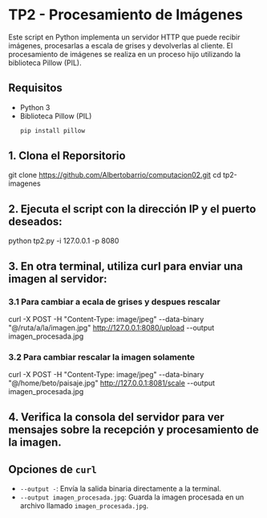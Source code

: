 # TP2 - Procesamiento de Imágenes

Este script en Python implementa un servidor HTTP que puede recibir imágenes, procesarlas a escala de grises y devolverlas al cliente. El procesamiento de imágenes se realiza en un proceso hijo utilizando la biblioteca Pillow (PIL).

## Requisitos

- Python 3
- Biblioteca Pillow (PIL)
  ```bash
  pip install pillow

## 1. Clona el Reporsitorio
git clone https://github.com/Albertobarrio/computacion02.git
cd tp2-imagenes

## 2. Ejecuta el script con la dirección IP y el puerto deseados:
python tp2.py -i 127.0.0.1 -p 8080

## 3. En otra terminal, utiliza curl para enviar una imagen al servidor:

### 3.1 Para cambiar a ecala de grises y despues rescalar
curl -X POST -H "Content-Type: image/jpeg" --data-binary "@/ruta/a/la/imagen.jpg" http://127.0.0.1:8080/upload --output imagen_procesada.jpg

### 3.2 Para cambiar rescalar la imagen solamente
curl -X POST -H "Content-Type: image/jpeg" --data-binary "@/home/beto/paisaje.jpg"  http://127.0.0.1:8081/scale --output imagen_procesada.jpg

## 4. Verifica la consola del servidor para ver mensajes sobre la recepción y procesamiento de la imagen.

## Opciones de `curl`

- `--output -`: Envía la salida binaria directamente a la terminal.
- `--output imagen_procesada.jpg`: Guarda la imagen procesada en un archivo llamado `imagen_procesada.jpg`.



